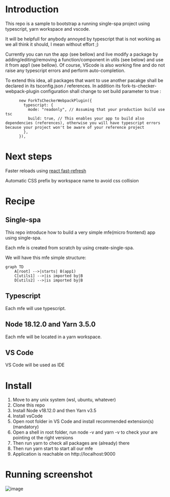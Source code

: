 # Introduction

This repo is a sample to bootstrap a running single-spa project using typescript, yarn workspace and vscode.

It will be helpfull for anybody annoyed by typescript that is not working as we all think it should, I mean without effort ;)

Currently you can run the app (see bellow) and live modify a package by adding/editing/removing a function/component in utils (see below) and use it from app1 (see bellow). Of course, VScode is also working fine and do not raise any typescript errors and perform auto-completion.

To extend this idea, all packages that want to use another pacakge shall be declared in its tsconfig.json / references.
In addition its fork-ts-checker-webpack-plugin configuration shall change to set build parameter to true : 
```
      new ForkTsCheckerWebpackPlugin({
        typescript: {
          mode: "readonly", // Assuming that your production build use tsc
          build: true, // This enables your app to build also dependencies (references), otherwise you will have typescript errors because your project won't be aware of your reference project
        },
      }),
```     

# Next steps
Faster reloads using [react fast-refresh](https://github.com/pmmmwh/react-refresh-webpack-plugin)

Automatic CSS prefix by workspace name to avoid css collision 

# Recipe

## Single-spa

This repo introduce how to build a very simple mfe(micro frontend) app using single-spa.

Each mfe is created from scratch by using create-single-spa.

We will have this mfe simple structure:

```mermaid
graph TD
    A[root] -->|starts| B(app1)
    C[utils1] -->|is imported by|B
    D[utils2] -->|is imported by|B
```

## Typescript

Each mfe will use typescript.

## Node 18.12.0 and Yarn 3.5.0

Each mfe will be located in a yarn workspace.

## VS Code

VS Code will be used as IDE

# Install

1. Move to any unix system (wsl, ubuntu, whatever) 
2. Clone this repo
3. Install Node v18.12.0 and then Yarn v3.5
4. Install vsCode
5. Open root folder in VS Code and install recommended extension(s) (mandatory)
6. Open a shell in root folder, run node -v and yarn -v to check your are pointing ot the right versions
7. Then run yarn to check all packages are (already) there
8. Then run yarn start to start all our mfe
9. Application is reachable on http://localhost:9000

# Running screenshot
![image](https://user-images.githubusercontent.com/38427185/229594967-bd006ccf-327e-43af-8798-dead4395b6be.png)

